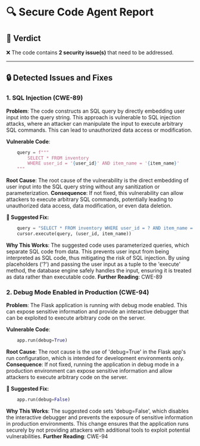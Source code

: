 # 🔍 Secure Code Agent Report

## 🧪 Verdict
❌ The code contains **2 security issue(s)** that need to be addressed.

---

## 🔒 Detected Issues and Fixes

### 1. SQL Injection (CWE-89)
**Problem**: The code constructs an SQL query by directly embedding user input into the query string. This approach is vulnerable to SQL injection attacks, where an attacker can manipulate the input to execute arbitrary SQL commands. This can lead to unauthorized data access or modification.

**Vulnerable Code**: 
```python
    query = f"""
        SELECT * FROM inventory 
        WHERE user_id = '{user_id}' AND item_name = '{item_name}'
    """
```
**Root Cause**: The root cause of the vulnerability is the direct embedding of user input into the SQL query string without any sanitization or parameterization.
**Consequence**: If not fixed, this vulnerability can allow attackers to execute arbitrary SQL commands, potentially leading to unauthorized data access, data modification, or even data deletion.

**🔧 Suggested Fix:**
```python
    query = "SELECT * FROM inventory WHERE user_id = ? AND item_name = ?"
    cursor.execute(query, (user_id, item_name))
```
**Why This Works**: The suggested code uses parameterized queries, which separate SQL code from data. This prevents user input from being interpreted as SQL code, thus mitigating the risk of SQL injection. By using placeholders ('?') and passing the user input as a tuple to the 'execute' method, the database engine safely handles the input, ensuring it is treated as data rather than executable code.
**Further Reading**:  CWE-89

### 2. Debug Mode Enabled in Production (CWE-94)
**Problem**: The Flask application is running with debug mode enabled. This can expose sensitive information and provide an interactive debugger that can be exploited to execute arbitrary code on the server.

**Vulnerable Code**: 
```python
    app.run(debug=True)
```
**Root Cause**: The root cause is the use of 'debug=True' in the Flask app's run configuration, which is intended for development environments only.
**Consequence**: If not fixed, running the application in debug mode in a production environment can expose sensitive information and allow attackers to execute arbitrary code on the server.

**🔧 Suggested Fix:**
```python
    app.run(debug=False)
```
**Why This Works**: The suggested code sets 'debug=False', which disables the interactive debugger and prevents the exposure of sensitive information in production environments. This change ensures that the application runs securely by not providing attackers with additional tools to exploit potential vulnerabilities.
**Further Reading**:  CWE-94